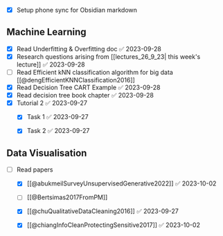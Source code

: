 - [x] Setup phone sync for Obsidian markdown
## Machine Learning
- [x] Read Underfitting & Overfitting doc ✅ 2023-09-28
- [x] Research questions arising from [[lectures_26_9_23| this week's lecture]] ✅ 2023-09-28
- [ ] Read Efficient kNN classification algorithm for big data [[@dengEfficientKNNClassification2016]]
- [x] Read Decision Tree CART Example ✅ 2023-09-28
- [x] Read decision tree book chapter ✅ 2023-09-28
- [x] Tutorial 2 ✅ 2023-09-27
	- [x] Task 1 ✅ 2023-09-27
	- [x] Task 2 ✅ 2023-09-27


## Data Visualisation
- [ ] Read papers
	- [x] [[@abukmeilSurveyUnsupervisedGenerative2022]] ✅ 2023-10-02
	- [ ] [[@Bertsimas2017FromPM]]
	- [x] [[@chuQualitativeDataCleaning2016]] ✅ 2023-09-27
	- [x] [[@chiangInfoCleanProtectingSensitive2017]] ✅ 2023-10-02
 